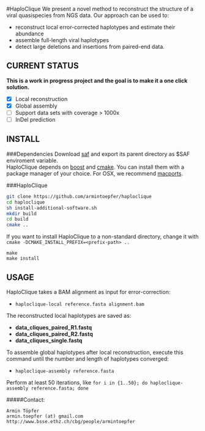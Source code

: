 #HaploClique
We present a novel method to reconstruct the structure of a viral quasispecies from NGS data.
Our approach can be used to:
 - reconstruct local error-corrected haplotypes and estimate their abundance
 - assemble full-length viral haplotypes
 - detect large deletions and insertions from paired-end data.

## CURRENT STATUS
<b>This is a work in progress project and the goal is to make it a one click solution. </b>
 - [x] Local reconstruction
 - [x] Global assembly
 - [ ] Support data sets with coverage > 1000x
 - [ ] InDel prediction

## INSTALL
###Dependencies
Download [saf](https://github.com/armintoepfer/seqalfixer/releases/) and export its parent directory as $SAF enviroment variable.  
HaploClique depends on [boost](http://www.boost.org/) and [cmake](http://www.cmake.org/). You can install them with a package manager of your choice. For OSX, we recommend [macports](http://www.macports.org/).

###HaploClique
```bash
git clone https://github.com/armintoepfer/haploclique
cd haploclique
sh install-additional-software.sh
mkdir build
cd build
cmake ..
```
If you want to install HaploClique to a non-standard directory, change it with `cmake -DCMAKE_INSTALL_PREFIX=<prefix-path> ..`
```
make
make install
```

## USAGE
HaploClique takes a BAM alignment as input for error-correction:  
 - `haploclique-local reference.fasta alignment.bam` 

The reconstructed local haplotypes are saved as:  
 - __data_cliques_paired_R1.fastq__
 - __data_cliques_paired_R2.fastq__
 - __data_cliques_single.fastq__

To assemble global haplotypes after local reconstruction, execute this command until the number and length of haplotypes converged:  
 - `haploclique-assembly reference.fasta`

Perform at least 50 iterations, like `for i in {1..50}; do haploclique-assembly reference.fasta; done`

#####Contact:
```
Armin Töpfer
armin.toepfer (at) gmail.com
http://www.bsse.ethz.ch/cbg/people/armintoepfer
```
